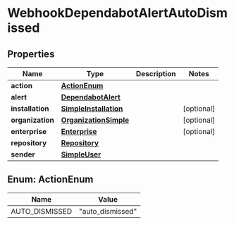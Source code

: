 

# WebhookDependabotAlertAutoDismissed


## Properties

| Name | Type | Description | Notes |
|------------ | ------------- | ------------- | -------------|
|**action** | [**ActionEnum**](#ActionEnum) |  |  |
|**alert** | [**DependabotAlert**](DependabotAlert.md) |  |  |
|**installation** | [**SimpleInstallation**](SimpleInstallation.md) |  |  [optional] |
|**organization** | [**OrganizationSimple**](OrganizationSimple.md) |  |  [optional] |
|**enterprise** | [**Enterprise**](Enterprise.md) |  |  [optional] |
|**repository** | [**Repository**](Repository.md) |  |  |
|**sender** | [**SimpleUser**](SimpleUser.md) |  |  |



## Enum: ActionEnum

| Name | Value |
|---- | -----|
| AUTO_DISMISSED | &quot;auto_dismissed&quot; |



